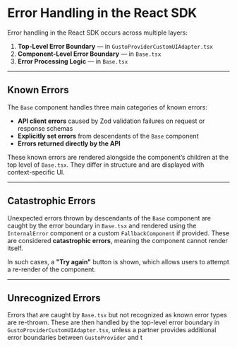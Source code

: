 # Error Handling in the React SDK

Error handling in the React SDK occurs across multiple layers:

1. **Top-Level Error Boundary** — in `GustoProviderCustomUIAdapter.tsx`
2. **Component-Level Error Boundary** — in `Base.tsx`
3. **Error Processing Logic** — in `Base.tsx`

---

## Known Errors

The `Base` component handles three main categories of known errors:

- **API client errors** caused by Zod validation failures on request or response schemas
- **Explicitly set errors** from descendants of the `Base` component
- **Errors returned directly by the API**

These known errors are rendered alongside the component’s children at the top level of `Base.tsx`. They differ in structure and are displayed with context-specific UI.

---

## Catastrophic Errors

Unexpected errors thrown by descendants of the `Base` component are caught by the error boundary in `Base.tsx` and rendered using the `InternalError` component or a custom `FallbackComponent` if provided. These are considered **catastrophic errors**, meaning the component cannot render itself.

In such cases, a **"Try again"** button is shown, which allows users to attempt a re-render of the component.

---

## Unrecognized Errors

Errors that are caught by `Base.tsx` but not recognized as known error types are re-thrown. These are then handled by the top-level error boundary in `GustoProviderCustomUIAdapter.tsx`, unless a partner provides additional error boundaries between `GustoProvider` and t
